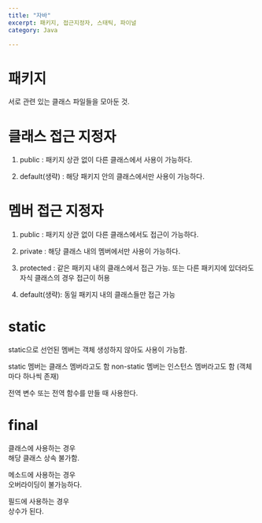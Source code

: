 ```yaml
---
title: "자바"
excerpt: 패키지, 접근지정자, 스태틱, 파이널
category: Java

---
```



# 패키지

서로 관련 있는 클래스 파일들을 모아둔 것. 

# 클래스 접근 지정자

1. public : 패키지 상관 없이 다른 클래스에서 사용이 가능하다.

2. default(생략) : 해당 패키지 안의 클래스에서만 사용이 가능하다.

# 멤버 접근 지정자

1. public : 패키지 상관 없이 다른 클래스에서도 접근이 가능하다.

2. private : 해당 클래스 내의 멤버에서만 사용이 가능하다.
  
3. protected : 같은 패키지 내의 클래스에서 접근 가능. 또는 다른 패키지에 있더라도 자식 클래스의 경우 접근이 허용

4. default(생략): 동일 패키지 내의 클래스들만 접근 가능

# static

static으로 선언된 멤버는 객체 생성하지 않아도 사용이 가능함.

static 멤버는 클래스 멤버라고도 함
non-static 멤버는 인스턴스 멤버라고도 함 (객체마다 하나씩 존재)


전역 변수 또는 전역 함수를 만들 때 사용한다.

# final

클래스에 사용하는 경우  
해당 클래스 상속 불가함.

메소드에 사용하는 경우  
오버라이딩이 불가능하다.

필드에 사용하는 경우  
상수가 된다.






